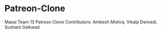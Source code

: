 # Patreon-Clone
Masai Team 13 Patreon Clone
Contributors: Ambesh Mishra, Vikalp Dwivedi, Sushant Gaikwad
